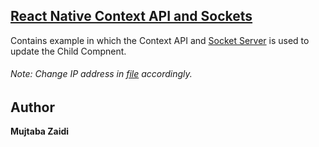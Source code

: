 ## [**React Native Context API and Sockets**](https://github.com/mujtaba-zaidi/RNMultipleSamples/tree/contextApiAndSockets)
Contains example in which the Context API and [Socket Server](https://github.com/mujtaba-zaidi/SocketServer/tree/master) is used to update the Child Compnent.

###### _Note_: Change IP address in [file](https://github.com/mujtaba-zaidi/RNMultipleSamples/blob/contextApiAndSockets/Sockets/index.js) accordingly.

## Author

**Mujtaba Zaidi**
